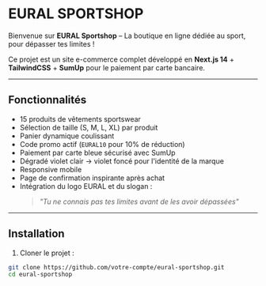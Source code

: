 # EURAL SPORTSHOP

Bienvenue sur **EURAL Sportshop** – La boutique en ligne dédiée au sport, pour dépasser tes limites !

Ce projet est un site e-commerce complet développé en **Next.js 14** + **TailwindCSS** + **SumUp** pour le paiement par carte bancaire.

---

## Fonctionnalités

- 15 produits de vêtements sportswear
- Sélection de taille (S, M, L, XL) par produit
- Panier dynamique coulissant
- Code promo actif (`EURAL10` pour 10% de réduction)
- Paiement par carte bleue sécurisé avec SumUp
- Dégradé violet clair → violet foncé pour l'identité de la marque
- Responsive mobile
- Page de confirmation inspirante après achat
- Intégration du logo EURAL et du slogan : 
  > *"Tu ne connais pas tes limites avant de les avoir dépassées"*

---

## Installation

1. Cloner le projet :

```bash
git clone https://github.com/votre-compte/eural-sportshop.git
cd eural-sportshop
